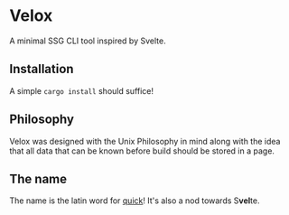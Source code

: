 # Velox

A minimal SSG CLI tool inspired by Svelte.

## Installation

A simple `cargo install` should suffice!


## Philosophy

Velox was designed with the Unix Philosophy in mind along with the idea that all data that can be known before build should be stored in a page.

## The name 

The name is the latin word for [quick](https://en.wiktionary.org/wiki/velox)!
It's also a nod towards S**vel**te.
